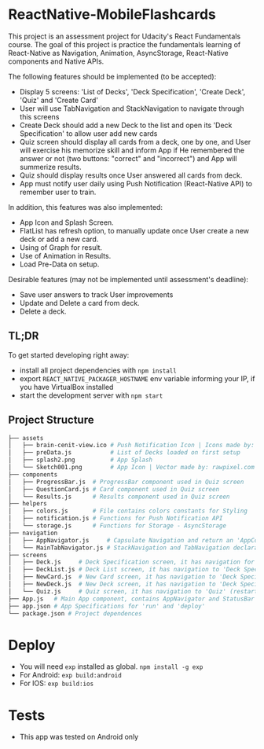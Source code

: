 # ReactNative-MobileFlashcards

This project is an assessment project for Udacity's React Fundamentals course. The goal of this project is practice the fundamentals learning of React-Native as Navigation, Animation, AsyncStorage, React-Native components and Native APIs.

The following features should be implemented (to be accepted):
- Display 5 screens: 'List of Decks', 'Deck Specification', 'Create Deck', 'Quiz' and 'Create Card'
- User will use TabNavigation and StackNavigation to navigate through this screens
- Create Deck should add a new Deck to the list and open its 'Deck Specification' to allow user add new cards
- Quiz screen should display all cards from a deck, one by one, and User will exercise his memorize skill and inform App if He remembered the answer or not (two buttons: "correct" and "incorrect") and App will summerize results.
- Quiz should display results once User answered all cards from deck.
- App must notify user daily using Push Notification (React-Native API) to remember user to train.

In addition, this features was also implemented:
- App Icon and Splash Screen.
- FlatList has refresh option, to manually update once User create a new deck or add a new card.
- Using of Graph for result.
- Use of Animation in Results.
- Load Pre-Data on setup.

Desirable features (may not be implemented until assessment's deadline):
- Save user answers to track User improvements
- Update and Delete a card from deck.
- Delete a deck.

## TL;DR

To get started developing right away:

* install all project dependencies with `npm install`
* export `REACT_NATIVE_PACKAGER_HOSTNAME` env variable informing your IP, if you have VirtualBox installed
* start the development server with `npm start`

## Project Structure

```bash
├── assets
│   ├── brain-cenit-view.ico # Push Notification Icon | Icons made by: Freepik, Licensed by: CC 3.0 BY
│   ├── preData.js           # List of Decks loaded on first setup
│   ├── splash2.png          # App Splash
│   └── Sketch001.png        # App Icon | Vector made by: rawpixel.com - br.freepik.com
├── components
│   ├── ProgressBar.js  # ProgressBar component used in Quiz screen
│   ├── QuestionCard.js # Card component used in Quiz screen
│   └── Results.js      # Results component used in Quiz screen
├── helpers
│   ├── colors.js       # File contains colors constants for Styling
│   ├── notification.js # Functions for Push Notification API
│   └── storage.js      # Functions for Storage - AsyncStorage
├── navigation
│   ├── AppNavigator.js     # Capsulate Navigation and return an 'AppContainer'
│   └── MainTabNavigator.js # StackNavigation and TabNavigation declarations
├── screens
│   ├── Deck.js     # Deck Specification screen, it has navigation for 'Quiz' and 'Create Card' screens
│   ├── DeckList.js # Deck List screen, it has navigation to 'Deck Specification' screen once a deck is selected
│   ├── NewCard.js  # New Card screen, it has navigation to 'Deck Specification' screen once a new card is created
│   ├── NewDeck.js  # New Deck screen, it has navigation to 'Deck Specification' screen once a new deck is created
│   └── Quiz.js     # Quiz screen, it has navigation to 'Quiz' (restart quiz) and 'Deck Specification' screens
├── App.js   # Main App component, contains AppNavigator and StatusBar
├── app.json # App Specifications for 'run' and 'deploy'
└── package.json # Project dependences
```

# Deploy

- You will need `exp` installed as global. `npm install -g exp`
- For Android: `exp build:android`
- For IOS: `exp build:ios`

# Tests

* This app was tested on Android only
